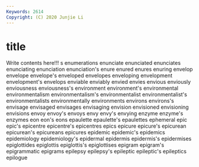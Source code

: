 ```yaml
---
Keywords: 2614
Copyright: (C) 2020 Junjie Li
---
```


# title

Write contents here!!!
s 
enumerations 
enunciate 
enunciated 
enunciates 
enunciating 
enunciation 
enunciation's 
enure 
enured
enures 
enuring 
envelop 
envelope 
envelope's 
enveloped 
envelopes 
enveloping 
envelopment 
envelopment's
envelops 
enviable 
enviably 
envied 
envies 
envious 
enviously 
enviousness 
enviousness's 
environment
environment's 
environmental 
environmentalism 
environmentalism's 
environmentalist 
environmentalist's 
environmentalists 
environmentally 
environments 
environs
environs's 
envisage 
envisaged 
envisages 
envisaging 
envision 
envisioned 
envisioning 
envisions 
envoy
envoy's 
envoys 
envy 
envy's 
envying 
enzyme 
enzyme's 
enzymes 
eon 
eon's
eons 
epaulette 
epaulette's 
epaulettes 
ephemeral 
epic 
epic's 
epicentre 
epicentre's 
epicentres
epics 
epicure 
epicure's 
epicurean 
epicurean's 
epicureans 
epicures 
epidemic 
epidemic's 
epidemics
epidemiology 
epidemiology's 
epidermal 
epidermis 
epidermis's 
epidermises 
epiglottides 
epiglottis 
epiglottis's 
epiglottises
epigram 
epigram's 
epigrammatic 
epigrams 
epilepsy 
epilepsy's 
epileptic 
epileptic's 
epileptics 
epilogue
